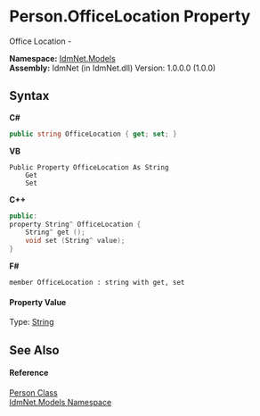 # Person.OfficeLocation Property 
 

Office Location -

**Namespace:**&nbsp;<a href="N_IdmNet_Models">IdmNet.Models</a><br />**Assembly:**&nbsp;IdmNet (in IdmNet.dll) Version: 1.0.0.0 (1.0.0)

## Syntax

**C#**<br />
``` C#
public string OfficeLocation { get; set; }
```

**VB**<br />
``` VB
Public Property OfficeLocation As String
	Get
	Set
```

**C++**<br />
``` C++
public:
property String^ OfficeLocation {
	String^ get ();
	void set (String^ value);
}
```

**F#**<br />
``` F#
member OfficeLocation : string with get, set

```


#### Property Value
Type: <a href="http://msdn2.microsoft.com/en-us/library/s1wwdcbf" target="_blank">String</a>

## See Also


#### Reference
<a href="T_IdmNet_Models_Person">Person Class</a><br /><a href="N_IdmNet_Models">IdmNet.Models Namespace</a><br />